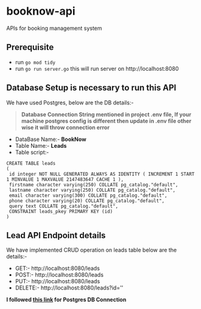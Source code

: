 # booknow-api
APIs for booking management system

## Prerequisite

- run `go mod tidy`
- run `go run server.go` this will run server on http://localhost:8080

## Database Setup is necessary to run this API
   We have used Postgres, below are the DB details:-

   > **Database Connection String mentioned in project .env file, If your machine postgres config is different then update in .env file other wise it will throw connection error**

   - DataBase Name:- **BookNow**
   - Table Name:- **Leads**
   - Table script:-
   ```
   CREATE TABLE leads
(
    id integer NOT NULL GENERATED ALWAYS AS IDENTITY ( INCREMENT 1 START 1 MINVALUE 1 MAXVALUE 2147483647 CACHE 1 ),
    firstname character varying(250) COLLATE pg_catalog."default",
    lastname character varying(250) COLLATE pg_catalog."default",
    email character varying(300) COLLATE pg_catalog."default",
    phone character varying(20) COLLATE pg_catalog."default",
    query text COLLATE pg_catalog."default",
    CONSTRAINT leads_pkey PRIMARY KEY (id)
)
   ```



## Lead API Endpoint details

We have implemented CRUD operation on leads table below are the details:-

- GET:- http://localhost:8080/leads
- POST:- http://localhost:8080/leads
- PUT:- http://localhost:8080/leads
- DELETE:- http://localhost:8080/leads?id=''


**I followed [this link](https://codesource.io/build-a-crud-application-in-golang-with-postgresql/) for Postgres DB Connection**




